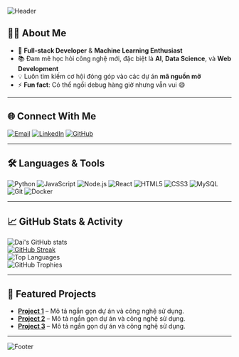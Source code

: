 <!-- Banner -->
![Header](https://capsule-render.vercel.app/api?type=waving&color=0:0f2027,100:2c5364&height=200&section=header&text=Hi%20There,%20I'm%20Dai%20👋&fontSize=40&fontColor=ffffff&fontAlignY=35)

## 👨‍💻 About Me
- 🎯 **Full-stack Developer** & **Machine Learning Enthusiast**  
- 📚 Đam mê học hỏi công nghệ mới, đặc biệt là **AI**, **Data Science**, và **Web Development**  
- 💡 Luôn tìm kiếm cơ hội đóng góp vào các dự án **mã nguồn mở**  
- ⚡ **Fun fact**: Có thể ngồi debug hàng giờ nhưng vẫn vui 😄  

---

## 🌐 Connect With Me
[![Email](https://img.shields.io/badge/Email-ndai2010%40gmail.com-red?style=for-the-badge&logo=gmail&logoColor=white)](mailto:ndai2010@gmail.com)
[![LinkedIn](https://img.shields.io/badge/LinkedIn-Dai-blue?style=for-the-badge&logo=linkedin&logoColor=white)](https://linkedin.com/in/ndai2010)
[![GitHub](https://img.shields.io/badge/GitHub-ndai2010-lightgrey?style=for-the-badge&logo=github&logoColor=black)](https://github.com/ndai2010)

---

## 🛠 Languages & Tools
![Python](https://img.shields.io/badge/Python-3776AB?style=for-the-badge&logo=python&logoColor=white)
![JavaScript](https://img.shields.io/badge/JavaScript-F7DF1E?style=for-the-badge&logo=javascript&logoColor=black)
![Node.js](https://img.shields.io/badge/Node.js-339933?style=for-the-badge&logo=nodedotjs&logoColor=white)
![React](https://img.shields.io/badge/React-20232a?style=for-the-badge&logo=react&logoColor=61dafb)
![HTML5](https://img.shields.io/badge/HTML5-E34F26?style=for-the-badge&logo=html5&logoColor=white)
![CSS3](https://img.shields.io/badge/CSS3-1572B6?style=for-the-badge&logo=css3&logoColor=white)
![MySQL](https://img.shields.io/badge/MySQL-4479A1?style=for-the-badge&logo=mysql&logoColor=white)
![Git](https://img.shields.io/badge/Git-F05032?style=for-the-badge&logo=git&logoColor=white)
![Docker](https://img.shields.io/badge/Docker-2496ED?style=for-the-badge&logo=docker&logoColor=white)

---

## 📈 GitHub Stats & Activity
![Dai's GitHub stats](https://github-readme-stats.vercel.app/api?username=ndai2010&show_icons=true&theme=tokyonight)  
[![GitHub Streak](https://streak-stats.demolab.com?user=ndai2010&theme=tokyonight)](https://git.io/streak-stats)  
![Top Languages](https://github-readme-stats.vercel.app/api/top-langs/?username=ndai2010&layout=compact&theme=tokyonight)  
![GitHub Trophies](https://github-profile-trophy.vercel.app/?username=ndai2010&theme=tokyonight&no-frame=true&margin-w=15)

---

## 🚀 Featured Projects
- [**Project 1**](#) – Mô tả ngắn gọn dự án và công nghệ sử dụng.
- [**Project 2**](#) – Mô tả ngắn gọn dự án và công nghệ sử dụng.
- [**Project 3**](#) – Mô tả ngắn gọn dự án và công nghệ sử dụng.

---

<!-- Footer -->
![Footer](https://capsule-render.vercel.app/api?type=waving&color=0:0f2027,100:2c5364&height=100&section=footer)
